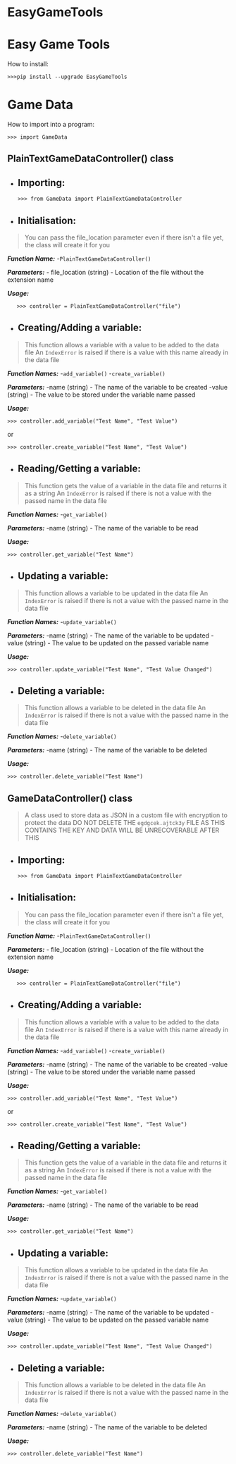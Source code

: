 # EasyGameTools

# Easy Game Tools

How to install:

    >>>pip install --upgrade EasyGameTools
    

# Game Data

How to import into a program:

    >>> import GameData

## **PlainTextGameDataController() class**

 - ## **Importing:**
   
       >>> from GameData import PlainTextGameDataController
   
  - ## **Initialisation:**
   
   > You can pass the file_location parameter even if there isn't a file yet, the class will create it for you

***Function Name:***
-`PlainTextGameDataController()`
   
   ***Parameters:***
    - file_location (string) - Location of the file without the extension name
   
   ***Usage:***
   
       >>> controller = PlainTextGameDataController("file")
      

- ## **Creating/Adding a variable:**
>This function allows a variable with a value to be added to the data file
>An `IndexError` is raised if there is a value with this name already in the data file

***Function Names:***
-`add_variable()`
-`create_variable()`

***Parameters:***
-name (string) - The name of the variable to be created
-value (string) - The value to be stored under the variable name passed

***Usage:***

    >>> controller.add_variable("Test Name", "Test Value")
    
   or 
   
    >>> controller.create_variable("Test Name", "Test Value")
   
- ## **Reading/Getting a variable:**
>This function gets the value of a variable in the data file and returns it as a string
>An `IndexError` is raised if there is not a value with the passed name in the data file

***Function Names:***
-`get_variable()`

***Parameters:***
-name (string) - The name of the variable to be read

***Usage:***

    >>> controller.get_variable("Test Name")
    
- ## **Updating a variable:**
>This function allows a variable to be updated in the data file
>An `IndexError` is raised if there is not a value with the passed name in the data file

***Function Names:***
-`update_variable()`

***Parameters:***
-name (string) - The name of the variable to be updated
-value (string) - The value to be updated on the passed variable name

***Usage:***

    >>> controller.update_variable("Test Name", "Test Value Changed")

- ## **Deleting a variable:**
>This function allows a variable to be deleted in the data file
>An `IndexError` is raised if there is not a value with the passed name in the data file

***Function Names:***
-`delete_variable()`

***Parameters:***
-name (string) - The name of the variable to be deleted

***Usage:***

    >>> controller.delete_variable("Test Name")


## **GameDataController() class**
>A class used to store data as JSON in a custom file with encryption to protect the data
>DO NOT DELETE THE `egdgcek.ajtck3y` FILE AS THIS CONTAINS THE KEY AND DATA WILL BE UNRECOVERABLE AFTER THIS

 - ## **Importing:**
   
       >>> from GameData import PlainTextGameDataController
   
  - ## **Initialisation:**
   
   > You can pass the file_location parameter even if there isn't a file yet, the class will create it for you

***Function Name:***
-`PlainTextGameDataController()`
   
   ***Parameters:***
    - file_location (string) - Location of the file without the extension name
   
   ***Usage:***
   
       >>> controller = PlainTextGameDataController("file")
      

- ## **Creating/Adding a variable:**
>This function allows a variable with a value to be added to the data file
>An `IndexError` is raised if there is a value with this name already in the data file

***Function Names:***
-`add_variable()`
-`create_variable()`

***Parameters:***
-name (string) - The name of the variable to be created
-value (string) - The value to be stored under the variable name passed

***Usage:***

    >>> controller.add_variable("Test Name", "Test Value")
    
   or 
   
    >>> controller.create_variable("Test Name", "Test Value")
   
- ## **Reading/Getting a variable:**
>This function gets the value of a variable in the data file and returns it as a string
>An `IndexError` is raised if there is not a value with the passed name in the data file

***Function Names:***
-`get_variable()`

***Parameters:***
-name (string) - The name of the variable to be read

***Usage:***

    >>> controller.get_variable("Test Name")
    
- ## **Updating a variable:**
>This function allows a variable to be updated in the data file
>An `IndexError` is raised if there is not a value with the passed name in the data file

***Function Names:***
-`update_variable()`

***Parameters:***
-name (string) - The name of the variable to be updated
-value (string) - The value to be updated on the passed variable name

***Usage:***

    >>> controller.update_variable("Test Name", "Test Value Changed")

- ## **Deleting a variable:**
>This function allows a variable to be deleted in the data file
>An `IndexError` is raised if there is not a value with the passed name in the data file

***Function Names:***
-`delete_variable()`

***Parameters:***
-name (string) - The name of the variable to be deleted

***Usage:***

    >>> controller.delete_variable("Test Name")